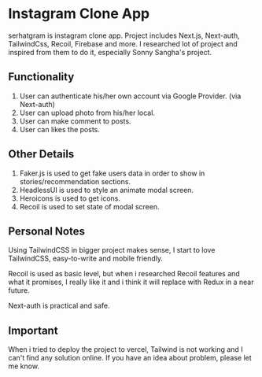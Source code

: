 # Instagram Clone App

serhatgram is instagram clone app. Project includes Next.js, Next-auth, TailwindCss, Recoil, Firebase and more. I researched lot of project and inspired from them to do it, especially Sonny Sangha's project.  

## Functionality

1) User can authenticate his/her own account via Google Provider. (via Next-auth)
2) User can upload photo from his/her local.
3) User can make comment to posts.
4) User can likes the posts.


## Other Details

1) Faker.js is used to get fake users data in order to show in stories/recommendation sections.
2) HeadlessUI is used to style an animate modal screen.
3) Heroicons is used to get icons.
4) Recoil is used to set state of modal screen.


## Personal Notes

Using TailwindCSS in bigger project makes sense, I start to love TailwindCSS, easy-to-write and mobile friendly.

Recoil is used as basic level, but when i researched Recoil features and what it promises, I really like it and i think it will replace with Redux in a near future.

Next-auth is practical and safe.


## Important

When i tried to deploy the project to vercel, Tailwind is not working and I can't find any solution online. If you have an idea about problem, please let me know.


